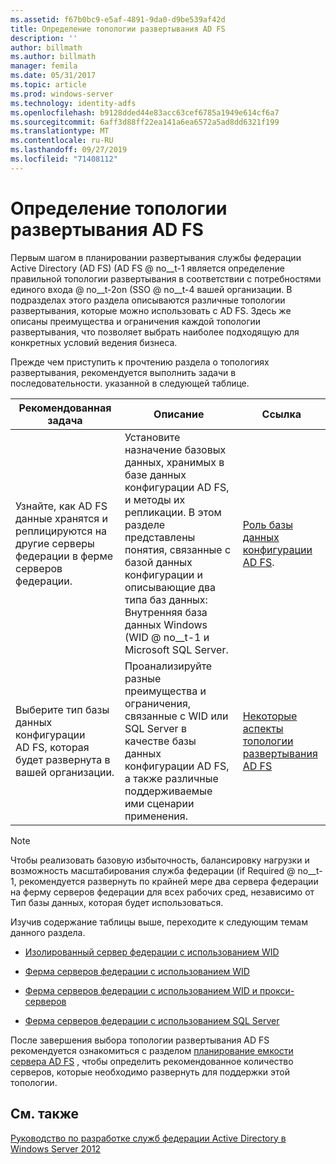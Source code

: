 ```yaml
---
ms.assetid: f67b0bc9-e5af-4891-9da0-d9be539af42d
title: Определение топологии развертывания AD FS
description: ''
author: billmath
ms.author: billmath
manager: femila
ms.date: 05/31/2017
ms.topic: article
ms.prod: windows-server
ms.technology: identity-adfs
ms.openlocfilehash: b9128dded44e83acc63cef6785a1949e614cf6a7
ms.sourcegitcommit: 6aff3d88ff22ea141a6ea6572a5ad8dd6321f199
ms.translationtype: MT
ms.contentlocale: ru-RU
ms.lasthandoff: 09/27/2019
ms.locfileid: "71408112"
---
```

# <a name="determine-your-ad-fs-deployment-topology"></a>Определение топологии развертывания AD FS

Первым шагом в планировании развертывания службы федерации Active Directory (AD FS) \(AD FS @ no__t-1 является определение правильной топологии развертывания в соответствии с потребностями единого входа @ no__t-2on \(SSO @ no__t-4 вашей организации. В подразделах этого раздела описываются различные топологии развертывания, которые можно использовать с AD FS. Здесь же описаны преимущества и ограничения каждой топологии развертывания, что позволяет выбрать наиболее подходящую для конкретных условий ведения бизнеса.  
  
Прежде чем приступить к прочтению раздела о топологиях развертывания, рекомендуется выполнить задачи в последовательности. указанной в следующей таблице.  
  
|Рекомендованная задача|Описание|Ссылка|  
|--------------------|---------------|-------------|  
|Узнайте, как AD FS данные хранятся и реплицируются на другие серверы федерации в ферме серверов федерации.|Установите назначение базовых данных, хранимых в базе данных конфигурации AD FS, и методы их репликации. В этом разделе представлены понятия, связанные с базой данных конфигурации и описывающие два типа баз данных: Внутренняя база данных Windows \(WID @ no__t-1 и Microsoft SQL Server.|[Роль базы данных конфигурации AD FS](../../ad-fs/technical-reference/The-Role-of-the-AD-FS-Configuration-Database.md).|  
|Выберите тип базы данных конфигурации AD FS, которая будет развернута в вашей организации.|Проанализируйте разные преимущества и ограничения, связанные с WID или SQL Server в качестве базы данных конфигурации AD FS, а также различные поддерживаемые ими сценарии применения.|[Некоторые аспекты топологии развертывания AD FS](AD-FS-Deployment-Topology-Considerations.md)|  
  
> [!NOTE]  
> Чтобы реализовать базовую избыточность, балансировку нагрузки и возможность масштабирования служба федерации \(if Required @ no__t-1, рекомендуется развернуть по крайней мере два сервера федерации на ферму серверов федерации для всех рабочих сред, независимо от Тип базы данных, которая будет использоваться.  
  
Изучив содержание таблицы выше, переходите к следующим темам данного раздела.  
  
-   [Изолированный сервер федерации с использованием WID](Stand-Alone-Federation-Server-Using-WID.md)  
  
-   [Ферма серверов федерации с использованием WID](Federation-Server-Farm-Using-WID-2012.md)  
  
-   [Ферма серверов федерации с использованием WID и прокси-серверов](Federation-Server-Farm-Using-WID-and-Proxies-2012.md)  
  
-   [Ферма серверов федерации с использованием SQL Server](Federation-Server-Farm-Using-SQL-Server-2012.md)  
  
После завершения выбора топологии развертывания AD FS рекомендуется ознакомиться с разделом [планирование емкости сервера AD FS](Planning-for-AD-FS-Server-Capacity.md) , чтобы определить рекомендованное количество серверов, которые необходимо развернуть для поддержки этой топологии.  
  
## <a name="see-also"></a>См. также
[Руководство по разработке служб федерации Active Directory в Windows Server 2012](AD-FS-Design-Guide-in-Windows-Server-2012.md)

